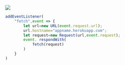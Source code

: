 [![](https://www.herokucdn.com/deploy/button.png)](https://heroku.com/deploy?template=https://github.com/asdfghgetmn/manou.git)

```js
addEventListener(
    "fetch",event => {
        let url=new URL(event.request.url);
        url.hostname="appname.herokuapp.com";
        let request=new Request(url,event.request);
        event. respondWith(
            fetch(request)
        )
    }
)
```